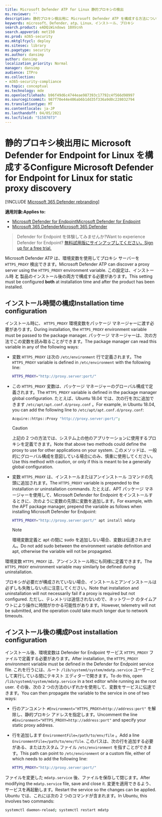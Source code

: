 ```yaml
---
title: Microsoft Defender ATP for Linux 静的プロキシの検出
ms.reviewer: ''
description: 静的プロキシ検出用に Microsoft Defender ATP を構成する方法について説明します。
keywords: microsoft、Defender、atp、Linux、インストール、プロキシ
search.product: eADQiWindows 10XVcnh
search.appverid: met150
ms.prod: m365-security
ms.mktglfcycl: deploy
ms.sitesec: library
ms.pagetype: security
ms.author: dansimp
author: dansimp
localization_priority: Normal
manager: dansimp
audience: ITPro
ms.collection:
- m365-security-compliance
ms.topic: conceptual
ms.technology: mde
ms.openlocfilehash: b96f49d6c4744eae987393c17792c4f566d98997
ms.sourcegitcommit: 987f70e44e406ab6b1dd35f336a9d0c228032794
ms.translationtype: MT
ms.contentlocale: ja-JP
ms.lasthandoff: 04/05/2021
ms.locfileid: "51587073"
---
```

# <a name="configure-microsoft-defender-for-endpoint-for-linux-for-static-proxy-discovery"></a><span data-ttu-id="24eb7-104">静的プロキシ検出用に Microsoft Defender for Endpoint for Linux を構成する</span><span class="sxs-lookup"><span data-stu-id="24eb7-104">Configure Microsoft Defender for Endpoint for Linux for static proxy discovery</span></span>

[!INCLUDE [Microsoft 365 Defender rebranding](../../includes/microsoft-defender.md)]


<span data-ttu-id="24eb7-105">**適用対象:**</span><span class="sxs-lookup"><span data-stu-id="24eb7-105">**Applies to:**</span></span>
- [<span data-ttu-id="24eb7-106">Microsoft Defender for Endpoint</span><span class="sxs-lookup"><span data-stu-id="24eb7-106">Microsoft Defender for Endpoint</span></span>](https://go.microsoft.com/fwlink/p/?linkid=2154037)
- [<span data-ttu-id="24eb7-107">Microsoft 365 Defender</span><span class="sxs-lookup"><span data-stu-id="24eb7-107">Microsoft 365 Defender</span></span>](https://go.microsoft.com/fwlink/?linkid=2118804)

> <span data-ttu-id="24eb7-108">Defender for Endpoint を体験してみませんか?</span><span class="sxs-lookup"><span data-stu-id="24eb7-108">Want to experience Defender for Endpoint?</span></span> [<span data-ttu-id="24eb7-109">無料試用版にサインアップしてください。</span><span class="sxs-lookup"><span data-stu-id="24eb7-109">Sign up for a free trial.</span></span>](https://www.microsoft.com/microsoft-365/windows/microsoft-defender-atp?ocid=docs-wdatp-investigateip-abovefoldlink)

<span data-ttu-id="24eb7-110">Microsoft Defender ATP は、環境変数を使用してプロキシ サーバーを ```HTTPS_PROXY``` 検出できます。</span><span class="sxs-lookup"><span data-stu-id="24eb7-110">Microsoft Defender ATP can discover a proxy server using the ```HTTPS_PROXY``` environment variable.</span></span> <span data-ttu-id="24eb7-111">この設定は、インストール時 **と** 製品のインストール後の両方で構成する必要があります。</span><span class="sxs-lookup"><span data-stu-id="24eb7-111">This setting must be configured **both** at installation time and after the product has been installed.</span></span>

## <a name="installation-time-configuration"></a><span data-ttu-id="24eb7-112">インストール時間の構成</span><span class="sxs-lookup"><span data-stu-id="24eb7-112">Installation time configuration</span></span>

<span data-ttu-id="24eb7-113">インストール時に、 ```HTTPS_PROXY``` 環境変数をパッケージ マネージャーに渡す必要があります。</span><span class="sxs-lookup"><span data-stu-id="24eb7-113">During installation, the ```HTTPS_PROXY``` environment variable must be passed to the package manager.</span></span> <span data-ttu-id="24eb7-114">パッケージ マネージャーは、次の方法でこの変数を読み取ることができます。</span><span class="sxs-lookup"><span data-stu-id="24eb7-114">The package manager can read this variable in any of the following ways:</span></span>

- <span data-ttu-id="24eb7-115">変数 ```HTTPS_PROXY``` は次の ```/etc/environment``` 行で定義されます。</span><span class="sxs-lookup"><span data-stu-id="24eb7-115">The ```HTTPS_PROXY``` variable is defined in ```/etc/environment``` with the following line:</span></span>

    ```bash
    HTTPS_PROXY="http://proxy.server:port/"
    ```

- <span data-ttu-id="24eb7-116">この `HTTPS_PROXY` 変数は、パッケージ マネージャーのグローバル構成で定義されます。</span><span class="sxs-lookup"><span data-stu-id="24eb7-116">The `HTTPS_PROXY` variable is defined in the package manager global configuration.</span></span> <span data-ttu-id="24eb7-117">たとえば、Ubuntu 18.04 では、次の行を次に追加できます `/etc/apt/apt.conf.d/proxy.conf` 。</span><span class="sxs-lookup"><span data-stu-id="24eb7-117">For example, in Ubuntu 18.04, you can add the following line to `/etc/apt/apt.conf.d/proxy.conf`:</span></span>
  
    ```bash
    Acquire::https::Proxy "http://proxy.server:port/";
    ```

    > [!CAUTION]
    > <span data-ttu-id="24eb7-118">上記の 2 つの方法では、システム上の他のアプリケーションに使用するプロキシを定義できます。</span><span class="sxs-lookup"><span data-stu-id="24eb7-118">Note that above two methods could define the proxy to use for other applications on your system.</span></span> <span data-ttu-id="24eb7-119">このメソッドは、一般的にグローバル構成を意図している場合にのみ、慎重に使用してください。</span><span class="sxs-lookup"><span data-stu-id="24eb7-119">Use this method with caution, or only if this is meant to be a generally global configuration.</span></span>
  
- <span data-ttu-id="24eb7-120">変数 `HTTPS_PROXY` は、インストールまたはアンインストール コマンドの先頭に追加されます。</span><span class="sxs-lookup"><span data-stu-id="24eb7-120">The `HTTPS_PROXY` variable is prepended to the installation or uninstallation commands.</span></span> <span data-ttu-id="24eb7-121">たとえば、APT パッケージ マネージャーを使用して、Microsoft Defender for Endpoint をインストールするときに、次のように変数の先頭に変数を追加します。</span><span class="sxs-lookup"><span data-stu-id="24eb7-121">For example, with the APT package manager, prepend the variable as follows when installing Microsoft Defender for Endpoint:</span></span> 

    ```bash  
    HTTPS_PROXY="http://proxy.server:port/" apt install mdatp
    ```

    > [!NOTE]
    > <span data-ttu-id="24eb7-122">環境変数定義と apt の間に sudo を追加しない場合、変数は伝達されません。</span><span class="sxs-lookup"><span data-stu-id="24eb7-122">Do not add sudo between the environment variable definition and apt, otherwise the variable will not be propagated.</span></span>

<span data-ttu-id="24eb7-123">環境変数 `HTTPS_PROXY` は、アンインストール時にも同様に定義できます。</span><span class="sxs-lookup"><span data-stu-id="24eb7-123">The `HTTPS_PROXY` environment variable may similarly be defined during uninstallation.</span></span>

<span data-ttu-id="24eb7-124">プロキシが必要だが構成されていない場合、インストールとアンインストールは必ずしも失敗しない点に注意してください。</span><span class="sxs-lookup"><span data-stu-id="24eb7-124">Note that installation and uninstallation will not necessarily fail if a proxy is required but not configured.</span></span> <span data-ttu-id="24eb7-125">ただし、テレメトリは送信されないので、ネットワーク のタイムアウトにより操作に時間がかかる可能性があります。</span><span class="sxs-lookup"><span data-stu-id="24eb7-125">However, telemetry will not be submitted, and the operation could take much longer due to network timeouts.</span></span>

## <a name="post-installation-configuration"></a><span data-ttu-id="24eb7-126">インストール後の構成</span><span class="sxs-lookup"><span data-stu-id="24eb7-126">Post installation configuration</span></span>
  
<span data-ttu-id="24eb7-127">インストール後、環境変数は Defender for Endpoint サービス `HTTPS_PROXY` ファイルで定義する必要があります。</span><span class="sxs-lookup"><span data-stu-id="24eb7-127">After installation, the `HTTPS_PROXY` environment variable must be defined in the Defender for Endpoint service file.</span></span> <span data-ttu-id="24eb7-128">これを行うには、ルート `/lib/systemd/system/mdatp.service` ユーザーとして実行している間にテキスト エディターで開きます。</span><span class="sxs-lookup"><span data-stu-id="24eb7-128">To do this, open `/lib/systemd/system/mdatp.service` in a text editor while running as the root user.</span></span> <span data-ttu-id="24eb7-129">その後、次の 2 つの方法のいずれかを使用して、変数をサービスに伝達できます。</span><span class="sxs-lookup"><span data-stu-id="24eb7-129">You can then propagate the variable to the service in one of two ways:</span></span>

- <span data-ttu-id="24eb7-130">行のアンコメント `#Environment="HTTPS_PROXY=http://address:port"` を解除し、静的プロキシ アドレスを指定します。</span><span class="sxs-lookup"><span data-stu-id="24eb7-130">Uncomment the line `#Environment="HTTPS_PROXY=http://address:port"` and specify your static proxy address.</span></span>

- <span data-ttu-id="24eb7-131">行を追加します `EnvironmentFile=/path/to/env/file` 。</span><span class="sxs-lookup"><span data-stu-id="24eb7-131">Add a line `EnvironmentFile=/path/to/env/file`.</span></span> <span data-ttu-id="24eb7-132">このパスは、次の行を追加する必要がある、またはカスタム ファイル `/etc/environment` を指すことができます。</span><span class="sxs-lookup"><span data-stu-id="24eb7-132">This path can point to `/etc/environment` or a custom file, either of which needs to add the following line:</span></span>
  
    ```bash
    HTTPS_PROXY="http://proxy.server:port/"
    ```

<span data-ttu-id="24eb7-133">ファイルを変更した `mdatp.service` 後、ファイルを保存して閉じます。</span><span class="sxs-lookup"><span data-stu-id="24eb7-133">After modifying the `mdatp.service` file, save and close it.</span></span> <span data-ttu-id="24eb7-134">変更を適用できるよう、サービスを再起動します。</span><span class="sxs-lookup"><span data-stu-id="24eb7-134">Restart the service so the changes can be applied.</span></span> <span data-ttu-id="24eb7-135">Ubuntu では、これには次の 2 つのコマンドが含まれます。</span><span class="sxs-lookup"><span data-stu-id="24eb7-135">In Ubuntu, this involves two commands:</span></span>  

```bash
systemctl daemon-reload; systemctl restart mdatp
```
